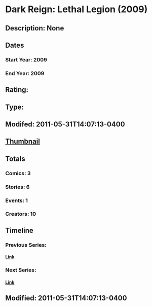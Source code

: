 # Dark Reign: Lethal Legion (2009)
## Description: None
## Dates
### Start Year: 2009
### End Year: 2009
## Rating: 
## Type: 
## Modifed: 2011-05-31T14:07:13-0400
## [Thumbnail](http://i.annihil.us/u/prod/marvel/i/mg/c/c0/4bb4f9743d5fc.jpg)
## Totals
### Comics: 3
### Stories: 6
### Events: 1
### Creators: 10
## Timeline
### Previous Series: 
#### [Link]()
### Next Series: 
#### [Link]()
## Modified: 2011-05-31T14:07:13-0400